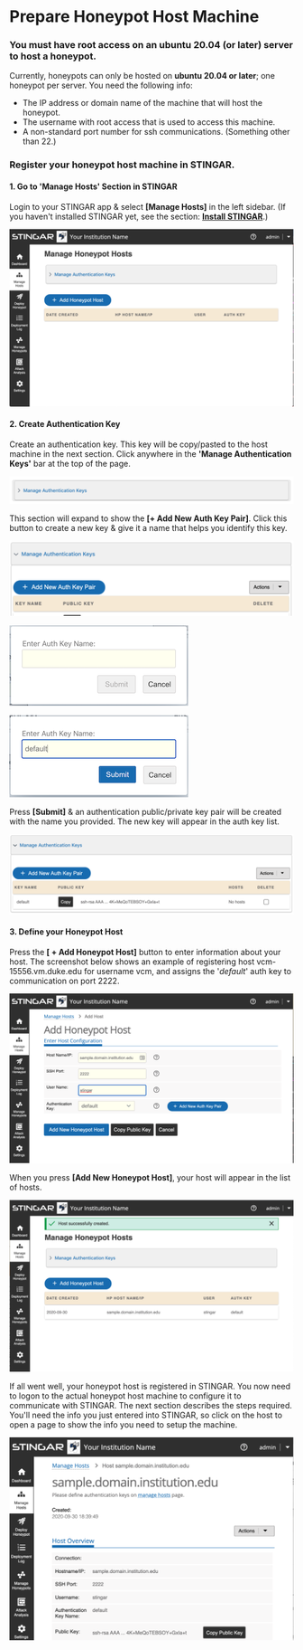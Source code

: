 Prepare Honeypot Host Machine
=================

<h3>You must have root access on an ubuntu 20.04 (or later) server to host a honeypot.</h3>

Currently, honeypots can only be hosted on <b>ubuntu 20.04 or later</b>; one honeypot per server. You need the following info:

*  The IP address or domain name of the machine that will host the honeypot.
*  The username with root access that is used to access this machine.
*  A non-standard port number for ssh communications. (Something other than 22.)

<h3>Register your honeypot host machine in STINGAR.</h3>

<h4>1. Go to 'Manage Hosts' Section in STINGAR</h4>

Login to your STINGAR app & select <b>[Manage Hosts]</b> in the left sidebar. (If you haven't installed STINGAR yet, see the section: <b>[Install STINGAR](../install/run_quickstart.md)</b>.)

![Host Index Page](../img/host_index_page.png)

<h4>2. Create Authentication Key</h4>

Create an authentication key. This key will be copy/pasted to the host machine in the next section. Click anywhere in the <b>'Manage Authentication Keys'</b> bar at the top of the page.

![Auth Key Section](../img/auth_keys1.png)

This section will expand to show the <b>[+ Add New Auth Key Pair]</b>. Click this button to create a new key & give it a name that helps you identify this key.

![Auth Key Section 2](../img/auth_keys2.png)

<style>
img[alt=drawing] { width: 200px; }
</style>

![Add Auth Key](../img/auth_keys3.png)

![Add Auth Key 2](../img/auth_keys4.png)

Press <b>[Submit]</b> & an authentication public/private key pair will be created with the name you provided. The new key will appear in the auth key list.

![Auth Key List](../img/auth_key_list.png)

<h4>3. Define your Honeypot Host</h4>

Press the <b>[ + Add Honeypot Host]</b> button to enter information about your host. The screenshot below shows an example of registering host vcm-15556.vm.duke.edu for username vcm, and assigns the '<i>default</i>' auth key to communication on port 2222.

![Add New Host](../img/hosts2.png)

When you press <b>[Add New Honeypot Host]</b>, your host will appear in the list of hosts.

![New Host Added](../img/hosts3.png)

If all went well, your honeypot host is registered in STINGAR. You now need to logon to the actual honeypot host machine to configure it to communicate with STINGAR. The next section describes the steps required. You'll need the info you just entered into STINGAR, so click on the host to open a page to show the info you need to setup the machine.

![Honeypot Show Page](../img/honeypot_show_page.png)

